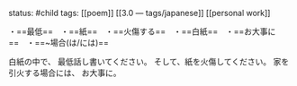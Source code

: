 status: #child 
tags: [[poem]] [[3.0 — tags/japanese]] [[personal work]]

・==最低==　・==紙==　・==火傷する==　・==白紙==　・==お大事に==　・==~場合(は/には)==

白紙の中で、
最低話し書いてください。
そして、紙を火傷してください。
家を引火する場合には、
お大事に。